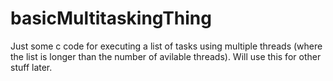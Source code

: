 # basicMultitaskingThing
Just some c code for executing a list of tasks using multiple threads (where the list is longer than the number of avilable threads). Will use this for other stuff later.
